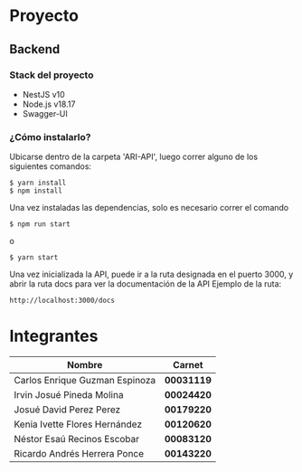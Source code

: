 # Proyecto


## Backend
### Stack del proyecto
* NestJS v10
* Node.js v18.17
* Swagger-UI
### ¿Cómo instalarlo?
Ubicarse dentro de la carpeta 'ARI-API', luego correr alguno de los siguientes comandos:
```
$ yarn install
$ npm install
```
Una vez instaladas las dependencias, solo es necesario correr el comando
```
$ npm run start
```
o
```
$ yarn start
```
Una vez inicializada la API, puede ir a la ruta designada en el puerto 3000, y abrir la ruta docs para ver la documentación de la API
Ejemplo de la ruta:
```
http://localhost:3000/docs
```

# Integrantes 

| Nombre  | Carnet |
|--- |--- |
|Carlos Enrique Guzman Espinoza	|	**00031119**
|Irvin Josué Pineda Molina		|	**00024420**
|Josué David Perez Perez 	 	 | 	**00179220**
|Kenia Ivette Flores Hernández 	 |	**00120620** 
|Néstor Esaú Recinos Escobar  	|	**00083120**
|Ricardo Andrés Herrera Ponce	|	**00143220**


